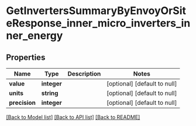 # GetInvertersSummaryByEnvoyOrSiteResponse_inner_micro_inverters_inner_energy

## Properties
Name | Type | Description | Notes
------------ | ------------- | ------------- | -------------
**value** | **integer** |  | [optional] [default to null]
**units** | **string** |  | [optional] [default to null]
**precision** | **integer** |  | [optional] [default to null]

[[Back to Model list]](../README.md#documentation-for-models) [[Back to API list]](../README.md#documentation-for-api-endpoints) [[Back to README]](../README.md)


